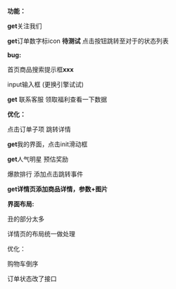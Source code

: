 **功能：**

**get**关注我们

**get**订单数字标icon **待测试** 点击按钮跳转至对于的状态列表

**bug:**

首页商品搜索提示框**xxx**

input输入框 (更换引擎试试)

**get** 联系客服 领取福利查看一下数据 

**优化：**

点击订单子项 跳转详情  

**get**我的界面，点击init滑动框

**get**人气明星 预估奖励

爆款排行 添加点击跳转事件

**get详情页添加商品详情，参数+图片**

**界面布局:**

丑的部分太多

详情页的布局统一做处理

优化：

购物车倒序

订单状态改了接口



